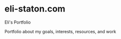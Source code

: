 eli-staton.com
==============

Eli's Portfolio

Portfolio about my goals, interests, resources, and work

